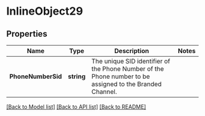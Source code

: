 # InlineObject29

## Properties

Name | Type | Description | Notes
------------ | ------------- | ------------- | -------------
**PhoneNumberSid** | **string** | The unique SID identifier of the Phone Number of the Phone number to be assigned to the Branded Channel. | 

[[Back to Model list]](../README.md#documentation-for-models) [[Back to API list]](../README.md#documentation-for-api-endpoints) [[Back to README]](../README.md)


